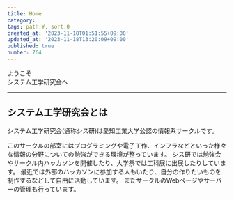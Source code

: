 ```yaml
---
title: Home
category:
tags: path:¥, sort:0
created_at: '2023-11-18T01:51:55+09:00'
updated_at: '2023-11-18T13:20:09+09:00'
published: true
number: 764
---
```


ようこそ
<br />
システム工学研究会へ

---

## システム工学研究会とは

システム工学研究会(通称シス研)は愛知工業大学公認の情報系サークルです。

このサークルの部室にはプログラミングや電子工作、インフラなどといった様々な情報の分野についての勉強ができる環境が整っています。 シス研では勉強会やサークル内ハッカソンを開催したり、大学祭では工科展に出展したりしています。 最近では外部のハッカソンに参加する人もいたり、自分の作りたいものを制作するなどして自由に活動しています。 またサークルのWebページやサーバーの管理も行っています。

